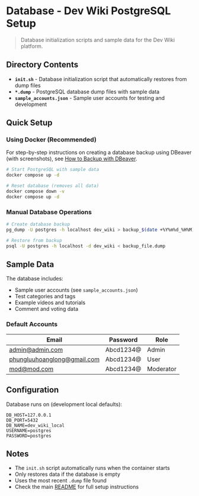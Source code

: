 # Database - Dev Wiki PostgreSQL Setup

> Database initialization scripts and sample data for the Dev Wiki platform.

## Directory Contents

- **`init.sh`** - Database initialization script that automatically restores from dump files
- **`*.dump`** - PostgreSQL database dump files with sample data
- **`sample_accounts.json`** - Sample user accounts for testing and development

## Quick Setup

### Using Docker (Recommended)

For step-by-step instructions on creating a database backup using DBeaver (with screenshots), see [How to Backup with DBeaver](./BACKUP_DUMP_DBEAVER.md).

```bash
# Start PostgreSQL with sample data
docker compose up -d

# Reset database (removes all data)
docker compose down -v
docker compose up -d
```

### Manual Database Operations

```bash
# Create database backup
pg_dump -U postgres -h localhost dev_wiki > backup_$(date +%Y%m%d_%H%M).dump

# Restore from backup
psql -U postgres -h localhost -d dev_wiki < backup_file.dump
```

## Sample Data

The database includes:
- Sample user accounts (see `sample_accounts.json`)
- Test categories and tags
- Example videos and tutorials
- Comment and voting data

### Default Accounts

| Email | Password | Role |
|-------|----------|------|
| admin@admin.com | Abcd1234@ | Admin |
| phungluuhoanglong@gmail.com | Abcd1234@ | User |
| mod@mod.com | Abcd1234@ | Moderator |

## Configuration

Database runs on (development local defaults):

```env
DB_HOST=127.0.0.1
DB_PORT=5432
DB_NAME=dev_wiki_local
USERNAME=postgres
PASSWORD=postgres
```

## Notes

- The `init.sh` script automatically runs when the container starts
- Only restores data if the database is empty
- Uses the most recent `.dump` file found
- Check the main [README](../../README.md) for full setup instructions
